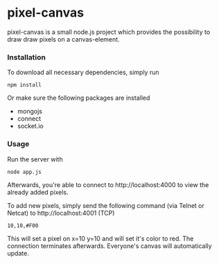 # pixel-canvas

pixel-canvas is a small node.js project which provides the possibility to draw draw pixels on a canvas-element. 

### Installation
To download all necessary dependencies, simply run

    npm install
    
Or make sure the following packages are installed

- mongojs 
- connect
- socket.io

### Usage

Run the server with

    node app.js
    
Afterwards, you're able to connect to http://localhost:4000 to view the already added pixels.

To add new pixels, simply send the following command (via Telnet or Netcat) to http://localhost:4001 (TCP)

    10,10,#F00
    
This will set a pixel on x=10 y=10 and will set it's color to red. The connection terminates afterwards. Everyone's canvas will automatically update.

    
    

    

